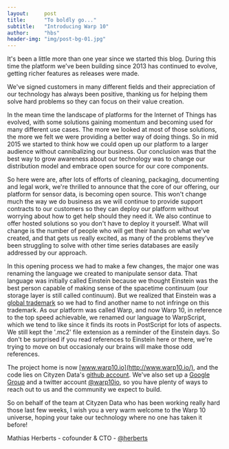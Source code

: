 ```yaml
---
layout:     post
title:      "To boldly go..."
subtitle:   "Introducing Warp 10"
author:     "hbs"
header-img: "img/post-bg-01.jpg"
---
```


It's been a little more than one year since we started this blog. During this time the platform we've been building since 2013 has continued to evolve, getting richer features as releases were made.

We've signed customers in many different fields and their appreciation of our technology has always been positive, thanking us for helping them solve hard problems so they can focus on their value creation.

In the mean time the landscape of platforms for the Internet of Things has evolved, with some solutions gaining momentum and becoming used for many different use cases. The more we looked at most of those solutions, the more we felt we were providing a better way of doing things. So in mid 2015 we started to think how we could open up our platform to a larger audience without cannibalizing our business. Our conclusion was that the best way to grow awareness about our technology was to change our distribution model and embrace open source for our core components.

So here were are, after lots of efforts of cleaning, packaging, documenting and legal work, we're thrilled to announce that the core of our offering, our platform for sensor data, is becoming open source. This won't change much the way we do business as we will continue to provide support contracts to our customers so they can deploy our platform without worrying about how to get help should they need it. We also continue to offer hosted solutions so you don't have to deploy it yourself. What will change is the number of people who will get their hands on what we've created, and that gets us really excited, as many of the problems they've been struggling to solve with other time series databases are easily addressed by our approach.

In this opening process we had to make a few changes, the major one was renaming the language we created to manipulate sensor data. That language was initially called Einstein because we thought Einstein was the best person capable of making sense of the spacetime continuum (our storage layer is still called continuum). But we realized that Einstein was a [global trademark](http://www.albert-einstein.org/gotocorbis.html) so we had to find another name to not infringe on this trademark. As our platform was called Warp, and now Warp 10, in reference to the top speed achievable, we renamed our language to WarpScript, which we tend to like since it finds its roots in PostScript for lots of aspects. We still kept the '.mc2' file extension as a reminder of the Einstein days. So don't be surprised if you read references to Einstein here or there, we're trying to move on but occasionaly our brains will make those odd references.

The project home is now [www.warp10.io](http://www.warp10.io/), and the code lies on Cityzen Data's [github account](https://github.com/cityzendata). We've also set up a [Google Group](https://groups.google.com/forum/#!forum/warp10-users) and a twitter account [@warp10io](https://twitter.com/warp10io), so you have plenty of ways to reach out to us and the community we expect to build.

So on behalf of the team at Cityzen Data who has been working really hard those last few weeks, I wish you a very warm welcome to the Warp 10 universe, hoping your take our technology where no one has taken it before!

Mathias Herberts - cofounder & CTO - <a href="http://twitter.com/herberts">@herberts</a>
